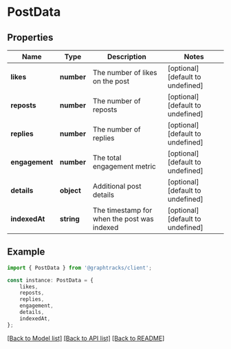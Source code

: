 # PostData


## Properties

Name | Type | Description | Notes
------------ | ------------- | ------------- | -------------
**likes** | **number** | The number of likes on the post | [optional] [default to undefined]
**reposts** | **number** | The number of reposts | [optional] [default to undefined]
**replies** | **number** | The number of replies | [optional] [default to undefined]
**engagement** | **number** | The total engagement metric | [optional] [default to undefined]
**details** | **object** | Additional post details | [optional] [default to undefined]
**indexedAt** | **string** | The timestamp for when the post was indexed | [optional] [default to undefined]

## Example

```typescript
import { PostData } from '@graphtracks/client';

const instance: PostData = {
    likes,
    reposts,
    replies,
    engagement,
    details,
    indexedAt,
};
```

[[Back to Model list]](../README.md#documentation-for-models) [[Back to API list]](../README.md#documentation-for-api-endpoints) [[Back to README]](../README.md)
